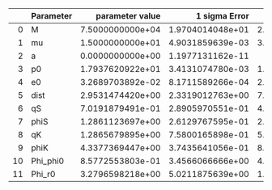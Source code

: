 |    | Parameter   |   parameter value |    1 sigma Error |     Relative Error |              SNR |
|---:|:------------|------------------:|-----------------:|-------------------:|-----------------:|
|  0 | M           |  7.5000000000e+04 | 1.9704014048e+01 |   2.6272018730e-04 | 4.6760281536e+00 |
|  1 | mu          |  1.5000000000e+01 | 4.9031859639e-03 |   3.2687906426e-04 | 4.6760281536e+00 |
|  2 | a           |  0.0000000000e+00 | 1.1977131162e-11 | inf                | 4.6760281536e+00 |
|  3 | p0          |  1.7937620922e+01 | 3.4131074780e-03 |   1.9027648610e-04 | 4.6760281536e+00 |
|  4 | e0          |  3.2689703892e-02 | 8.1711589266e-04 |   2.4996124020e-02 | 4.6760281536e+00 |
|  5 | dist        |  2.9531474420e+00 | 2.3319012763e+00 |   7.8963252670e-01 | 4.6760281536e+00 |
|  6 | qS          |  7.0191879491e-01 | 2.8905970551e-01 |   4.1181359953e-01 | 4.6760281536e+00 |
|  7 | phiS        |  1.2861123697e+00 | 2.6129767595e-01 |   2.0316862049e-01 | 4.6760281536e+00 |
|  8 | qK          |  1.2865679895e+00 | 7.5800165898e-01 |   5.8916564472e-01 | 4.6760281536e+00 |
|  9 | phiK        |  4.3377369447e+00 | 3.7435641056e-01 |   8.6302239010e-02 | 4.6760281536e+00 |
| 10 | Phi_phi0    |  8.5772553803e-01 | 3.4566066666e+00 |   4.0299682280e+00 | 4.6760281536e+00 |
| 11 | Phi_r0      |  3.2796598218e+00 | 5.0211875639e+00 |   1.5310086524e+00 | 4.6760281536e+00 |